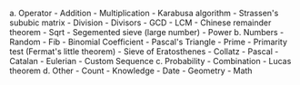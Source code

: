 a. Operator
	- Addition
	- Multiplication
		- Karabusa algorithm
		- Strassen's sububic matrix
	- Division
		- Divisors
		- GCD
		- LCM
		- Chinese remainder theorem
	- Sqrt
		- Segemented sieve (large number)
	- Power
b. Numbers
	- Random
	- Fib
	- Binomial Coefficient
		- Pascal's Triangle
	- Prime
		- Primarity test (Fermat's little theorem)
		- Sieve of Eratosthenes
	- Collatz
	- Pascal
	- Catalan
	- Eulerian
	- Custom Sequence
c. Probability
	- Combination
	- Lucas theorem
d. Other
	- Count
	- Knowledge
		- Date
	- Geometry
	- Math
